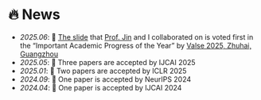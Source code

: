# 🔥 News
- *2025.06*: 🎉 [The slide](https://hongxinxiang.github.io/activities/valse2025/年度重要学术进展-1-AI科学计算受到持续关注.pdf) that [Prof. Jin](http://home.ustc.edu.cn/~jinxustc/) and I collaborated on is voted first in the “Important Academic Progress of the Year” by [Valse 2025, Zhuhai, Guangzhou](https://valser.org/2025)
- *2025.05*: 🎉 Three papers are accepted by IJCAI 2025
- *2025.01*: 🎉 Two papers are accepted by ICLR 2025
- *2024.09*: 🎉 One paper is accepted by NeurIPS 2024
- *2024.04*: 🎉 One paper is accepted by IJCAI 2024
